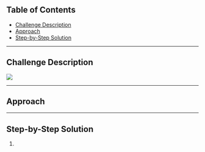 ## Table of Contents
- [Challenge Description](#challenge-description)
- [Approach](#approach)
- [Step-by-Step Solution](#step-by-step-solution)

---

## Challenge Description
![](image.png)

---

## Approach


---

## Step-by-Step Solution
1. 
   


